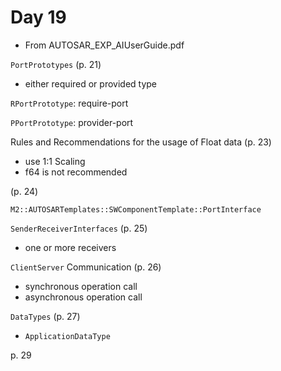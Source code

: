 # Day 19

* From AUTOSAR\_EXP\_AIUserGuide.pdf

`PortPrototypes` (p. 21)
* either required or provided type

`RPortPrototype`: require-port

`PPortPrototype`: provider-port

Rules and Recommendations for the usage of Float data (p. 23)
* use 1:1 Scaling
* f64 is not recommended

(p. 24)
```
M2::AUTOSARTemplates::SWComponentTemplate::PortInterface
```

`SenderReceiverInterfaces` (p. 25)
* one or more receivers

`ClientServer` Communication (p. 26)
* synchronous operation call
* asynchronous operation call

`DataTypes` (p. 27)
* `ApplicationDataType`

p. 29
